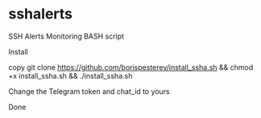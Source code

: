 # sshalerts
SSH Alerts Monitoring BASH script

Install 

copy
git clone https://github.com/borispesterev/install_ssha.sh && chmod +x install_ssha.sh && ./install_ssha.sh

Change the Telegram token and chat_id to yours 

Done
